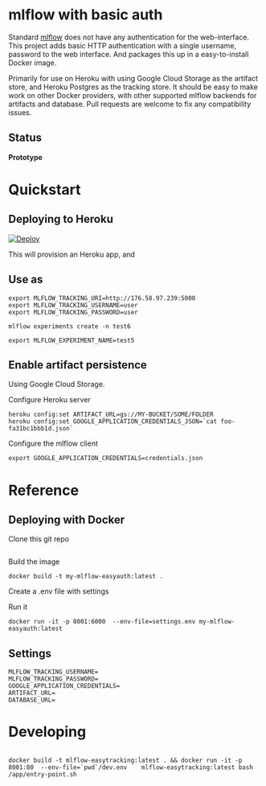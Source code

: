 
# mlflow with basic auth

Standard [mlflow](https://mlflow.org/) does not have any authentication
for the web-interface.
This project adds basic HTTP authentication with a single username, password to the web interface.
And packages this up in a easy-to-install Docker image.

Primarily for use on Heroku with using Google Cloud Storage as the artifact store,
and Heroku Postgres as the tracking store.
It should be easy to make work on other Docker providers,
with other supported mlflow backends for artifacts and database.
Pull requests are welcome to fix any compatibility issues.

## Status

**Prototype**

# Quickstart

## Deploying to Heroku

[![Deploy](https://www.herokucdn.com/deploy/button.svg)](https://heroku.com/deploy)

This will provision an Heroku app, and

## Use as

    export MLFLOW_TRACKING_URI=http://176.58.97.239:5000
    export MLFLOW_TRACKING_USERNAME=user
    export MLFLOW_TRACKING_PASSWORD=user

    mlflow experiments create -n test6

    export MLFLOW_EXPERIMENT_NAME=test5

## Enable artifact persistence

Using Google Cloud Storage.

Configure Heroku server

    heroku config:set ARTIFACT_URL=gs://MY-BUCKET/SOME/FOLDER
    heroku config:set GOOGLE_APPLICATION_CREDENTIALS_JSON=`cat foo-fa31bc1bbb1d.json`

Configure the mlflow client

    export GOOGLE_APPLICATION_CREDENTIALS=credentials.json


# Reference


## Deploying with Docker

Clone this git repo

```

```

Build the image

```
docker build -t my-mlflow-easyauth:latest .

```

Create a .env file with settings


Run it

```
docker run -it -p 8001:6000  --env-file=settings.env my-mlflow-easyauth:latest
```

## Settings


```
MLFLOW_TRACKING_USERNAME=
MLFLOW_TRACKING_PASSWORD=
GOOGLE_APPLICATION_CREDENTIALS=
ARTIFACT_URL=
DATABASE_URL=
```

# Developing
```

docker build -t mlflow-easytracking:latest . && docker run -it -p 8001:80  --env-file=`pwd`/dev.env    mlflow-easytracking:latest bash /app/entry-point.sh

```
